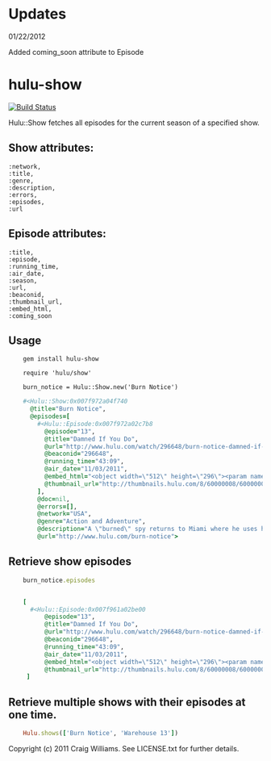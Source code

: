 # Updates

  01/22/2012

  Added coming_soon attribute to Episode

# hulu-show

[![Build Status](https://secure.travis-ci.org/CraigWilliams/hulu-show.png)](http://travis-ci.org/CraigWilliams/hulu-show)

Hulu::Show fetches all episodes for the current season of a specified show.

## Show attributes:

    :network,
    :title,
    :genre,
    :description,
    :errors,
    :episodes,
    :url

## Episode attributes:

    :title,
    :episode,
    :running_time,
    :air_date,
    :season,
    :url,
    :beaconid,
    :thumbnail_url,
    :embed_html,
    :coming_soon

## Usage

```
    gem install hulu-show
```

```
    require 'hulu/show'
```

```
    burn_notice = Hulu::Show.new('Burn Notice')
```

```ruby
    #<Hulu::Show:0x007f972a04f740
      @title="Burn Notice",
      @episodes=[
        #<Hulu::Episode:0x007f972a02c7b8
          @episode="13",
          @title="Damned If You Do",
          @url="http://www.hulu.com/watch/296648/burn-notice-damned-if-you-do?c=Action-and-Adventure#x-4,cEpisodes,1,0",
          @beaconid="296648",
          @running_time="43:09",
          @air_date="11/03/2011",
          @embed_html="<object width=\"512\" height=\"296\"><param name=\"movie\" value=\"http://www.hulu.com/embed/c96sZQru3w567PP7t3cGZQ\"></param><param name=\"flashvars\" value=\"ap=1\"></param><embed src=\"http://www.hulu.com/embed/c96sZQru3w567PP7t3cGZQ\" type=\"application/x-shockwave-flash\" width=\"512\" height=\"296\" flashvars=\"ap=1\"></embed></object>",
          @thumbnail_url="http://thumbnails.hulu.com/8/60000008/60000008_145x80_generated.jpg">
        ],
        @doc=nil,
        @errors=[],
        @network="USA",
        @genre="Action and Adventure",
        @description="A \"burned\" spy returns to Miami where he uses his special ops training to help those in need, and bring justice against the men who wrongly burned him.",
        @url="http://www.hulu.com/burn-notice">
```

## Retrieve show episodes

```ruby
    burn_notice.episodes
```


```ruby

    [
      #<Hulu::Episode:0x007f961a02be00
          @episode="13",
          @title="Damned If You Do",
          @url="http://www.hulu.com/watch/296648/burn-notice-damned-if-you-do?c=Action-and-Adventure#x-4,cEpisodes,1,0",
          @beaconid="296648",
          @running_time="43:09",
          @air_date="11/03/2011",
          @embed_html="<object width=\"512\" height=\"296\"><param name=\"movie\" value=\"http://www.hulu.com/embed/c96sZQru3w567PP7t3cGZQ\"></param><param name=\"flashvars\" value=\"ap=1\"></param><embed src=\"http://www.hulu.com/embed/c96sZQru3w567PP7t3cGZQ\" type=\"application/x-shockwave-flash\" width=\"512\" height=\"296\" flashvars=\"ap=1\"></embed></object>",
          @thumbnail_url="http://thumbnails.hulu.com/8/60000008/60000008_145x80_generated.jpg">
     ]
```

## Retrieve multiple shows with their episodes at one time.

```ruby
    Hulu.shows(['Burn Notice', 'Warehouse 13'])
```


Copyright (c) 2011 Craig Williams. See LICENSE.txt for
further details.

